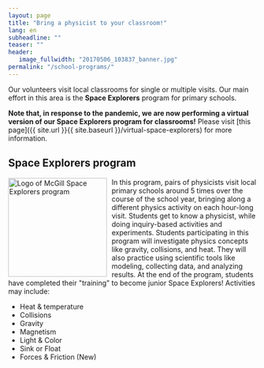 ```yaml
---
layout: page
title: "Bring a physicist to your classroom!"
lang: en
subheadline: ""
teaser: ""
header:
   image_fullwidth: "20170506_103837_banner.jpg"
permalink: "/school-programs/"
---
```


Our volunteers visit local classrooms for single or multiple visits. Our main effort in this area is the **Space Explorers** program for primary schools.

**Note that, in response to the pandemic, we are now performing a virtual version of our Space Explorers program for classrooms!** Please visit [this page]({{ site.url }}{{ site.baseurl }}/virtual-space-explorers) for more information.

## Space Explorers program
<img src="{{ site.urlimg }}SpaceExplorersLogo.png" alt="Logo of McGill Space Explorers program" style="height:200px; float:left; padding-right:10px;">

In this program, pairs of physicists visit local primary schools around 5 times over the course of the school year, bringing along a different physics activity on each hour-long visit. Students get to know a physicist, while doing inquiry-based activities and experiments. Students participating in this program will investigate physics concepts like gravity, collisions, and heat. They will also practice using scientific tools like modeling, collecting data, and analyzing results. At the end of the program, students have completed their "training" to become junior Space Explorers! Activities may include:
- Heat & temperature
- Collisions
- Gravity
- Magnetism
- Light & Color
- Sink or Float
- Forces & Friction (New)

<!--The Space Explorers program (formerly Adopt an Astronomer) was started in September 2015, and has since grown to include around 6 classrooms each year, reaching approximately 100 students from ages 9 to 12 (grades 4 - 6).-->
